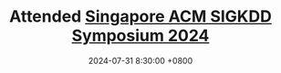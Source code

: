 ---
title: Attended <a href="https://kdd.sg/singapore-acm-sigkdd-symposium-2024/">Singapore ACM SIGKDD Symposium 2024</a>
date: 2024-07-31 8:30:00 +0800
---